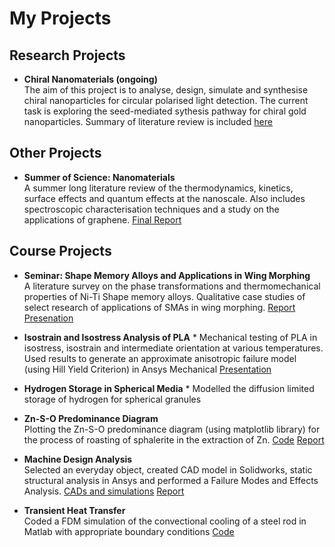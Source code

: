 # My Projects
## Research Projects
* **Chiral Nanomaterials (ongoing)**  
The aim of this project is to analyse, design, simulate and synthesise chiral nanoparticles for circular polarised light detection. The current task is exploring the seed-mediated sythesis pathway for chiral gold nanoparticles. Summary of literature review is included [here](https://github.com/DaniG13/my-projects/blob/main/Chiral%20Nanomaterials_Literature.pdf)
## Other Projects
* **Summer of Science: Nanomaterials**  
A summer long literature review of the thermodynamics, kinetics, surface effects and quantum effects at the nanoscale. Also includes spectroscopic characterisation techniques and a study on the applications of graphene. [Final Report](https://github.com/DaniG13/my-projects/blob/main/Nanomaterials_Report.pdf)
## Course Projects
* **Seminar: Shape Memory Alloys and Applications in Wing Morphing**  
A literature survey on the phase transformations and thermomechanical properties of Ni-Ti Shape memory alloys. Qualitative case studies of select research of applications of SMAs in wing morphing. [Report](https://github.com/DaniG13/my-projects/blob/main/Seminar_Final_%20Report.pdf) [Presenation](https://github.com/DaniG13/my-projects/blob/main/SMA%20Seminar%20Presentation.pptx)
* **Isostrain and Isostress Analysis of PLA** *
Mechanical testing of PLA in isostress, isostrain and intermediate orientation at various temperatures. Used results to generate an approximate anisotropic failure model (using Hill Yield Criterion) in Ansys Mechanical [Presentation](https://github.com/DaniG13/my-projects/blob/main/PLA_Presentation.pptx)

* **Hydrogen Storage in Spherical Media** *
Modelled the diffusion limited storage of hydrogen for spherical granules

* **Zn-S-O Predominance Diagram**  
Plotting the Zn-S-O predominance diagram (using matplotlib library) for the process of roasting of sphalerite in the extraction of Zn. [Code](https://github.com/DaniG13/my-projects/blob/main/Predominance_Code.py) [Report](https://github.com/DaniG13/my-projects/blob/main/Predominance_Report.pdf)


* **Machine Design Analysis**  
Selected an everyday object, created CAD model in Solidworks, static structural analysis in Ansys and performed a Failure Modes and Effects Analysis. [CADs and simulations](https://drive.google.com/file/d/1iR7r3oQumvfnMPtb5PDDQHTnHB47RQwm/view?usp=sharing) [Report](https://github.com/DaniG13/my-projects/blob/main/Design%20Analysis_Report.pdf)

* **Transient Heat Transfer**  
Coded a FDM simulation of the convectional cooling of a steel rod in Matlab with appropriate boundary conditions [Code](https://github.com/DaniG13/my-projects/blob/main/Transient%20Heat%20Transfer.m)
